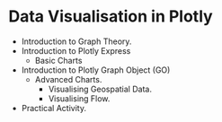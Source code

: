 # Data Visualisation in Plotly

* Introduction to Graph Theory.
* Introduction to Plotly Express
  * Basic Charts
* Introduction to Plotly Graph Object (GO)
  * Advanced Charts.
    * Visualising Geospatial Data.
    * Visualising Flow.
* Practical Activity.


